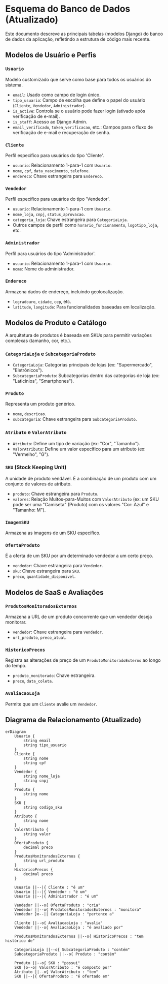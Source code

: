 # Esquema do Banco de Dados (Atualizado)

Este documento descreve as principais tabelas (modelos Django) do banco de dados da aplicação, refletindo a estrutura de código mais recente.

## Modelos de Usuário e Perfis

### `Usuario`
Modelo customizado que serve como base para todos os usuários do sistema.
- `email`: Usado como campo de login único.
- `tipo_usuario`: Campo de escolha que define o papel do usuário (`Cliente`, `Vendedor`, `Administrador`).
- `is_active`: Controla se o usuário pode fazer login (ativado após verificação de e-mail).
- `is_staff`: Acesso ao Django Admin.
- `email_verificado`, `token_verificacao`, etc.: Campos para o fluxo de verificação de e-mail e recuperação de senha.

### `Cliente`
Perfil específico para usuários do tipo 'Cliente'.
- `usuario`: Relacionamento 1-para-1 com `Usuario`.
- `nome`, `cpf`, `data_nascimento`, `telefone`.
- `endereco`: Chave estrangeira para `Endereco`.

### `Vendedor`
Perfil específico para usuários do tipo 'Vendedor'.
- `usuario`: Relacionamento 1-para-1 com `Usuario`.
- `nome_loja`, `cnpj`, `status_aprovacao`.
- `categoria_loja`: Chave estrangeira para `CategoriaLoja`.
- Outros campos de perfil como `horario_funcionamento`, `logotipo_loja`, etc.

### `Administrador`
Perfil para usuários do tipo 'Administrador'.
- `usuario`: Relacionamento 1-para-1 com `Usuario`.
- `nome`: Nome do administrador.

### `Endereco`
Armazena dados de endereço, incluindo geolocalização.
- `logradouro`, `cidade`, `cep`, etc.
- `latitude`, `longitude`: Para funcionalidades baseadas em localização.

## Modelos de Produto e Catálogo

A arquitetura de produtos é baseada em SKUs para permitir variações complexas (tamanho, cor, etc.).

### `CategoriaLoja` e `SubcategoriaProduto`
- `CategoriaLoja`: Categorias principais de lojas (ex: "Supermercado", "Eletrônicos").
- `SubcategoriaProduto`: Subcategorias dentro das categorias de loja (ex: "Laticínios", "Smartphones").

### `Produto`
Representa um produto genérico.
- `nome`, `descricao`.
- `subcategoria`: Chave estrangeira para `SubcategoriaProduto`.

### `Atributo` e `ValorAtributo`
- `Atributo`: Define um tipo de variação (ex: "Cor", "Tamanho").
- `ValorAtributo`: Define um valor específico para um atributo (ex: "Vermelho", "G").

### `SKU` (Stock Keeping Unit)
A unidade de produto vendável. É a combinação de um produto com um conjunto de valores de atributo.
- `produto`: Chave estrangeira para `Produto`.
- `valores`: Relação Muitos-para-Muitos com `ValorAtributo` (ex: um SKU pode ser uma "Camiseta" (Produto) com os valores "Cor: Azul" e "Tamanho: M").

### `ImagemSKU`
Armazena as imagens de um SKU específico.

### `OfertaProduto`
É a oferta de um SKU por um determinado vendedor a um certo preço.
- `vendedor`: Chave estrangeira para `Vendedor`.
- `sku`: Chave estrangeira para `SKU`.
- `preco`, `quantidade_disponivel`.

## Modelos de SaaS e Avaliações

### `ProdutosMonitoradosExternos`
Armazena a URL de um produto concorrente que um vendedor deseja monitorar.
- `vendedor`: Chave estrangeira para `Vendedor`.
- `url_produto`, `preco_atual`.

### `HistoricoPrecos`
Registra as alterações de preço de um `ProdutoMonitoradoExterno` ao longo do tempo.
- `produto_monitorado`: Chave estrangeira.
- `preco`, `data_coleta`.

### `AvaliacaoLoja`
Permite que um `Cliente` avalie um `Vendedor`.

## Diagrama de Relacionamento (Atualizado)

```mermaid
erDiagram
    Usuario {
        string email
        string tipo_usuario
    }
    Cliente {
        string nome
        string cpf
    }
    Vendedor {
        string nome_loja
        string cnpj
    }
    Produto {
        string nome
    }
    SKU {
        string codigo_sku
    }
    Atributo {
        string nome
    }
    ValorAtributo {
        string valor
    }
    OfertaProduto {
        decimal preco
    }
    ProdutosMonitoradosExternos {
        string url_produto
    }
    HistoricoPrecos {
        decimal preco
    }

    Usuario ||--|{ Cliente : "é um"
    Usuario ||--|{ Vendedor : "é um"
    Usuario ||--|{ Administrador : "é um"

    Vendedor ||--o{ OfertaProduto : "cria"
    Vendedor ||--o{ ProdutosMonitoradosExternos : "monitora"
    Vendedor }o--|| CategoriaLoja : "pertence a"

    Cliente ||--o{ AvaliacaoLoja : "avalia"
    Vendedor ||--o{ AvaliacaoLoja : "é avaliado por"

    ProdutosMonitoradosExternos ||--o{ HistoricoPrecos : "tem histórico de"

    CategoriaLoja ||--o{ SubcategoriaProduto : "contém"
    SubcategoriaProduto ||--o{ Produto : "contém"

    Produto ||--o{ SKU : "possui"
    SKU }o--o| ValorAtributo : "é composto por"
    Atributo ||--o{ ValorAtributo : "tem"
    SKU ||--|{ OfertaProduto : "é ofertado em"
```
